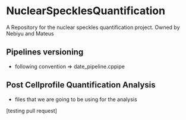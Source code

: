 # NuclearSpecklesQuantification
A Repository for the nuclear speckles quantification project. Owned by Nebiyu and Mateus

## Pipelines versioning
- following convention => date_pipeline.cppipe
## Post Cellprofile Quantification Analysis
- files that we are going to be using for the analysis

[testing pull request]